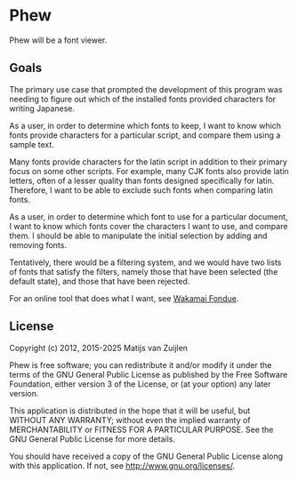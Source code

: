 # Phew

Phew will be a font viewer.

## Goals

The primary use case that prompted the development of this program was
needing to figure out which of the installed fonts provided characters
for writing Japanese.

As a user, in order to determine which fonts to keep, I want to know
which fonts provide characters for a particular script, and compare them
using a sample text.

Many fonts provide characters for the latin script in addition to their
primary focus on some other scripts. For example, many CJK fonts also
provide latin letters, often of a lesser quality than fonts designed
specifically for latin. Therefore, I want to be able to exclude such
fonts when comparing latin fonts.

As a user, in order to determine which font to use for a particular
document, I want to know which fonts cover the characters I want to use,
and compare them. I should be able to manipulate the initial selection
by adding and removing fonts.

Tentatively, there would be a filtering system, and we would have two
lists of fonts that satisfy the filters, namely those that have been
selected (the default state), and those that have been rejected.

For an online tool that does what I want, see [Wakamai Fondue](https://wakamaifondue.com/).

## License

Copyright (c) 2012, 2015-2025 Matijs van Zuijlen

Phew is free software; you can redistribute it and/or modify it under the terms
of the GNU General Public License as published by the Free Software Foundation,
either version 3 of the License, or (at your option) any later version.

This application is distributed in the hope that it will be useful, but WITHOUT
ANY WARRANTY; without even the implied warranty of MERCHANTABILITY or FITNESS
FOR A PARTICULAR PURPOSE. See the GNU General Public License for more details.

You should have received a copy of the GNU General Public License along with
this application. If not, see <http://www.gnu.org/licenses/>.
